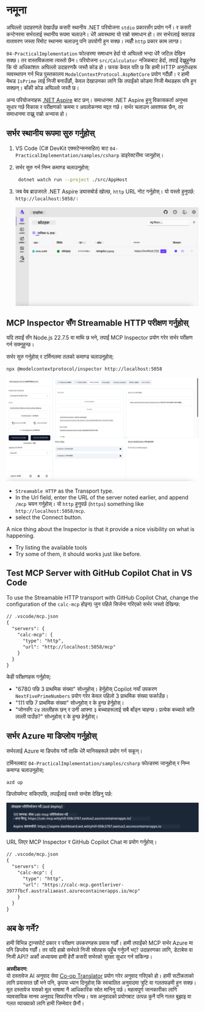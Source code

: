 <!--
CO_OP_TRANSLATOR_METADATA:
{
  "original_hash": "0bc7bd48f55f1565f1d95ccb2c16f728",
  "translation_date": "2025-06-18T07:48:51+00:00",
  "source_file": "04-PracticalImplementation/samples/csharp/README.md",
  "language_code": "ne"
}
-->
# नमूना

अघिल्लो उदाहरणले देखाउँछ कसरी स्थानीय .NET परियोजना `stdio` प्रकारसँग प्रयोग गर्ने। र कसरी कन्टेनरमा सर्भरलाई स्थानीय रूपमा चलाउने। धेरै अवस्थामा यो राम्रो समाधान हो। तर सर्भरलाई क्लाउड वातावरण जस्ता रिमोट स्थानमा चलाउनु पनि उपयोगी हुन सक्छ। त्यहीँ `http` प्रकार काम लाग्छ।

`04-PracticalImplementation` फोल्डरमा समाधान हेर्दा यो अघिल्लो भन्दा धेरै जटिल देखिन सक्छ। तर वास्तविकतामा त्यस्तो छैन। परियोजना `src/Calculator` नजिकबाट हेर्दा, तपाईं देख्नुहुनेछ कि यो अधिकांशतः अघिल्लो उदाहरणकै जस्तै कोड हो। फरक केवल यति छ कि हामी HTTP अनुरोधहरू व्यवस्थापन गर्न भिन्न पुस्तकालय `ModelContextProtocol.AspNetCore` प्रयोग गर्दैछौं। र हामी मेथड `IsPrime` लाई निजी बनाउँछौं, केवल देखाउनका लागि कि तपाईंको कोडमा निजी मेथडहरू पनि हुन सक्छन्। बाँकी कोड अघिल्लो जस्तै छ।

अन्य परियोजनाहरू [.NET Aspire](https://learn.microsoft.com/dotnet/aspire/get-started/aspire-overview) बाट छन्। समाधानमा .NET Aspire हुनु विकासकर्ता अनुभव सुधार गर्छ विकास र परीक्षणको क्रममा र अवलोकनमा मद्दत गर्छ। सर्भर चलाउन आवश्यक छैन, तर समाधानमा राख्नु राम्रो अभ्यास हो।

## सर्भर स्थानीय रूपमा सुरु गर्नुहोस्

1. VS Code (C# DevKit एक्सटेन्सनसहित) बाट `04-PracticalImplementation/samples/csharp` डाइरेक्टरीमा जानुहोस्।
1. सर्भर सुरु गर्न निम्न कमाण्ड चलाउनुहोस्:

   ```bash
    dotnet watch run --project ./src/AppHost
   ```

1. जब वेब ब्राउजरले .NET Aspire ड्यासबोर्ड खोल्छ, `http` URL नोट गर्नुहोस्। यो यस्तो हुनुपर्छ: `http://localhost:5058/`।

   ![.NET Aspire Dashboard](../../../../../translated_images/dotnet-aspire-dashboard.0a7095710e9301e90df2efd867e1b675b3b9bc2ccd7feb1ebddc0751522bc37c.ne.png)

## MCP Inspector सँग Streamable HTTP परीक्षण गर्नुहोस्

यदि तपाईं सँग Node.js 22.7.5 वा माथि छ भने, तपाईं MCP Inspector प्रयोग गरेर सर्भर परीक्षण गर्न सक्नुहुन्छ।

सर्भर सुरु गर्नुहोस् र टर्मिनलमा तलको कमाण्ड चलाउनुहोस्:

```bash
npx @modelcontextprotocol/inspector http://localhost:5058
```

![MCP Inspector](../../../../../translated_images/mcp-inspector.c223422b9b494fb4a518a3b3911b3e708e6a5715069470f9163ee2ee8d5f1ba9.ne.png)

- `Streamable HTTP` as the Transport type.
- In the Url field, enter the URL of the server noted earlier, and append `/mcp` चयन गर्नुहोस्। यो `http` हुनुपर्छ (`https`) something like `http://localhost:5058/mcp`.
- select the Connect button.

A nice thing about the Inspector is that it provide a nice visibility on what is happening.

- Try listing the available tools
- Try some of them, it should works just like before.

## Test MCP Server with GitHub Copilot Chat in VS Code

To use the Streamable HTTP transport with GitHub Copilot Chat, change the configuration of the `calc-mcp` होइन) जुन पहिले सिर्जना गरिएको सर्भर जस्तो देखिन्छ:

```jsonc
// .vscode/mcp.json
{
  "servers": {
    "calc-mcp": {
      "type": "http",
      "url": "http://localhost:5058/mcp"
    }
  }
}
```

केही परीक्षणहरू गर्नुहोस्:

- "6780 पछि 3 प्राथमिक संख्या" सोध्नुहोस्। हेर्नुहोस् Copilot नयाँ उपकरण `NextFivePrimeNumbers` प्रयोग गरेर केवल पहिलो 3 प्राथमिक संख्या फर्काउँछ।
- "111 पछि 7 प्राथमिक संख्या" सोध्नुहोस् र के हुन्छ हेर्नुहोस्।
- "जोनसँग २४ लल्लीहरू छन् र उनी आफ्ना ३ बच्चाहरूलाई सबै बाँड्न चाहन्छ। प्रत्येक बच्चाले कति लल्ली पाउँछ?" सोध्नुहोस् र के हुन्छ हेर्नुहोस्।

## सर्भर Azure मा डिप्लोय गर्नुहोस्

सर्भरलाई Azure मा डिप्लोय गरौं ताकि धेरै मानिसहरूले प्रयोग गर्न सकून्।

टर्मिनलबाट `04-PracticalImplementation/samples/csharp` फोल्डरमा जानुहोस् र निम्न कमाण्ड चलाउनुहोस्:

```bash
azd up
```

डिप्लोयमेन्ट सकिएपछि, तपाईंलाई यस्तो सन्देश देखिनु पर्छ:

![Azd deployment success](../../../../../translated_images/azd-deployment-success.bd42940493f1b834a5ce6251a6f88966546009b350df59d0cc4a8caabe94a4f1.ne.png)

URL लिएर MCP Inspector र GitHub Copilot Chat मा प्रयोग गर्नुहोस्।

```jsonc
// .vscode/mcp.json
{
  "servers": {
    "calc-mcp": {
      "type": "http",
      "url": "https://calc-mcp.gentleriver-3977fbcf.australiaeast.azurecontainerapps.io/mcp"
    }
  }
}
```

## अब के गर्ने?

हामी विभिन्न ट्रान्सपोर्ट प्रकार र परीक्षण उपकरणहरू प्रयास गर्छौं। हामी तपाईंको MCP सर्भर Azure मा पनि डिप्लोय गर्छौं। तर यदि हाम्रो सर्भरले निजी स्रोतहरू पहुँच गर्नुपर्ने भए? उदाहरणका लागि, डेटाबेस वा निजी API? अर्को अध्यायमा हामी हेरौं कसरी सर्भरको सुरक्षा सुधार गर्न सकिन्छ।

**अस्वीकरण**:  
यो दस्तावेज AI अनुवाद सेवा [Co-op Translator](https://github.com/Azure/co-op-translator) प्रयोग गरेर अनुवाद गरिएको हो। हामी सटीकताको लागि प्रयासरत छौं भने पनि, कृपया ध्यान दिनुहोस् कि स्वचालित अनुवादमा त्रुटि वा गलतफहमी हुन सक्छ। मूल दस्तावेज यसको मूल भाषामा नै आधिकारिक स्रोत मानिनु पर्छ। महत्वपूर्ण जानकारीका लागि व्यावसायिक मानव अनुवाद सिफारिस गरिन्छ। यस अनुवादको प्रयोगबाट उत्पन्न कुनै पनि गलत बुझाइ वा गलत व्याख्याको लागि हामी जिम्मेवार छैनौं।